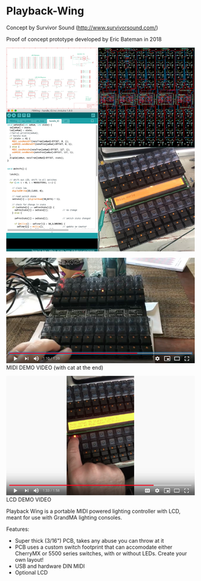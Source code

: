 # Playback-Wing
Concept by Survivor Sound (http://www.survivorsound.com/)

Proof of concept prototype developed by Eric Bateman in 2018

![](https://github.com/insolace/Playback-Wing/raw/master/IMG/Collage-MED.jpg)

[![MIDI Demo Video](https://github.com/insolace/Playback-Wing/raw/master/IMG/PBW1.png)](https://www.youtube.com/watch?v=q78MsimvOyE)<br>
MIDI DEMO VIDEO (with cat at the end)

[![LCD Demo Video](https://github.com/insolace/Playback-Wing/raw/master/IMG/PBW2.png)](https://www.youtube.com/watch?v=Xt8juDtmMBs)<br>
LCD DEMO VIDEO

Playback Wing is a portable MIDI powered lighting controller with LCD, meant for use with GrandMA lighting consoles.  

Features:
* Super thick (3/16") PCB, takes any abuse you can throw at it
* PCB uses a custom switch footprint that can accomodate either CherryMX or 5500 series switches, with or without LEDs. Create your own layout! 
* USB and hardware DIN MIDI
* Optional LCD 
